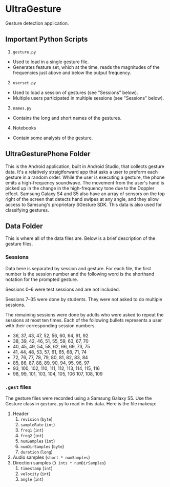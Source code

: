 # UltraGesture

Gesture detection application.

## Important Python Scripts

1. `gesture.py`
  * Used to load in a single gesture file.
  * Generates feature set, which at the time, reads the magnitudes of the frequencies just above and below the output frequency.
2. `userset.py`
  * Used to load a session of gestures (see "Sessions" below).
  * Multiple users participated in multiple sessions (see "Sessions" below).
3. `names.py`
  * Contains the long and short names of the gestures.
4. Notebooks
  * Contain some analysis of the gesture.

## UltraGesturePhone Folder

This is the Android application, built in Android Studio, that collects gesture data.
It's a relatively straigtforward app that asks a user to preform each gesture in a random order.
While the user is executing a gesture, the phone emits a high-frequency soundwave.
The movement from the user's hand is picked up in the change in the high-frequency tone due to the Doppler effect.
Samsung Galaxy S4 and S5 also have an array of sensors on the top right of the screen that detects hand swipes at any angle, and they allow access to Samsung's proprietary SGesture SDK.
This data is also used for classifying gestures.

## Data Folder

This is where all of the data files are.
Below is a brief description of the gesture files.

### Sessions

Data here is separated by session and gesture.
For each file, the first number is the session number and the following word is the shorthand notation for the prompted gesture.

Sessions 0–6 were test sessions and are not included.

Sessions 7–35 were done by students.
They were not asked to do multiple sessions.

The remaining sessions were done by adults who were asked to repeat the sessions at most ten times.
Each of the following bullets represents a user with their corresponding session numbers.

* 36, 37, 43, 47, 52, 56, 60, 64, 91, 92
* 38, 39, 42, 46, 51, 55, 59, 63, 67, 70
* 40, 45, 49, 54, 58, 62, 66, 69, 73, 75
* 41, 44, 48, 53, 57, 61, 65, 68, 71, 74
* 72, 76, 77, 78, 79, 80, 81, 82, 83, 84
* 85, 86, 87, 88, 89, 90, 94, 95, 96, 97
* 93, 100, 102, 110, 111, 112, 113, 114, 115, 116
* 98, 99, 101, 103, 104, 105, 106 107, 108, 109

### `.gest` files

The gesture files were recorded using a Samsung Galaxy S5.
Use the Gesture class in `gesture.py` to read in this data.
Here is the file makeup:

1. Header
    1. `revision` (`byte`)
    2. `sampleRate` (`int`)
    3. `freq1` (`int`)
    4. `freq2` (`int`)
    5. `numSamples` (`int`)
    6. `numDirSamples` (`byte`)
    7. `duration` (`long`)
2. Audio samples (`short * numSamples`)
3. Direction samples (`3 ints * numDirSamples`)
    1. `timestamp` (`int`)
    2. `velocity` (`int`)
    3. `angle` (`int`)
